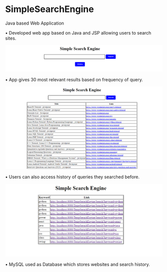 # SimpleSearchEngine
Java based Web Application

• Developed web app based on Java and JSP allowing users to search sites.

![Index page](https://github.com/Surandan/SimpleSearchEngine/blob/main/Screenshot%202023-07-22%20000602.png?raw=true)

• App gives 30 most relevant results based on frequency of query.  

![30 Most relevant results](https://github.com/Surandan/SimpleSearchEngine/blob/main/Screenshot%202023-07-22%20000630.png?raw=true)

• Users can also access history of queries they searched before.       

![History Table](https://github.com/Surandan/SimpleSearchEngine/blob/main/Screenshot%202023-07-22%20000754.png?raw=true)

• MySQL used as Database which stores websites and search history.

